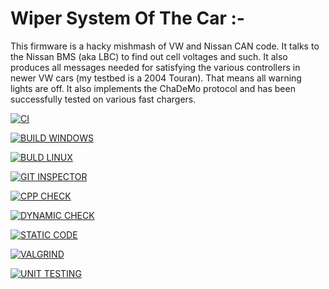 # Wiper System Of The Car :-


This firmware is a hacky mishmash of VW and Nissan CAN code. It talks to the Nissan BMS (aka LBC) to find out cell voltages and such. It also produces all messages needed for satisfying the various controllers in newer VW cars (my testbed is a 2004 Touran). That means all warning lights are off. It also implements the ChaDeMo protocol and has been successfully tested on various fast chargers.





[![CI](https://github.com/palaprolu/M3_STM32-Arm-based-microcontroller/actions/workflows/CI%20main.yml/badge.svg)](https://github.com/palaprolu/M3_STM32-Arm-based-microcontroller/actions/workflows/CI%20main.yml)

[![BUILD WINDOWS](https://github.com/palaprolu/M3_STM32-Arm-based-microcontroller/actions/workflows/BUILD%20WINDOWS%20main.yml/badge.svg?branch=main)](https://github.com/palaprolu/M3_STM32-Arm-based-microcontroller/actions/workflows/BUILD%20WINDOWS%20main.yml) 


[![BULD LINUX](https://github.com/palaprolu/M3_STM32-Arm-based-microcontroller/actions/workflows/BUILD%20LINUX%20main.yml/badge.svg)](https://github.com/palaprolu/M3_STM32-Arm-based-microcontroller/actions/workflows/BUILD%20LINUX%20main.yml)


[![GIT INSPECTOR](https://github.com/palaprolu/M3_STM32-Arm-based-microcontroller/actions/workflows/GIT%20INSPECTOR%20main.yml/badge.svg)](https://github.com/palaprolu/M3_STM32-Arm-based-microcontroller/actions/workflows/GIT%20INSPECTOR%20main.yml)


[![CPP CHECK](https://github.com/palaprolu/M3_STM32-Arm-based-microcontroller/actions/workflows/CPP%20CHECK%20main.yml/badge.svg)](https://github.com/palaprolu/M3_STM32-Arm-based-microcontroller/actions/workflows/CPP%20CHECK%20main.yml)


[![DYNAMIC CHECK](https://github.com/palaprolu/M3_STM32-Arm-based-microcontroller/actions/workflows/DYNAMIC%20CHECKmain.yml/badge.svg)](https://github.com/palaprolu/M3_STM32-Arm-based-microcontroller/actions/workflows/DYNAMIC%20CHECKmain.yml)


[![STATIC CODE](https://github.com/palaprolu/M3_STM32-Arm-based-microcontroller/actions/workflows/STATIC%20CODE%20main.yml/badge.svg?branch=main)](https://github.com/palaprolu/M3_STM32-Arm-based-microcontroller/actions/workflows/STATIC%20CODE%20main.yml)


[![VALGRIND](https://github.com/palaprolu/M3_STM32-Arm-based-microcontroller/actions/workflows/VALGRIND%20main.yml/badge.svg)](https://github.com/palaprolu/M3_STM32-Arm-based-microcontroller/actions/workflows/VALGRIND%20main.yml)


[![UNIT TESTING](https://github.com/palaprolu/M3_STM32-Arm-based-microcontroller/actions/workflows/UNIT%20TESTING%20main.yml/badge.svg)](https://github.com/palaprolu/M3_STM32-Arm-based-microcontroller/actions/workflows/UNIT%20TESTING%20main.yml)

